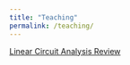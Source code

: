 ```yaml
---
title: "Teaching"
permalink: /teaching/
---
```


[Linear Circuit Analysis Review](http://www.davidbroderick.com/CCSU/linear_circuit_analysis.html) 

